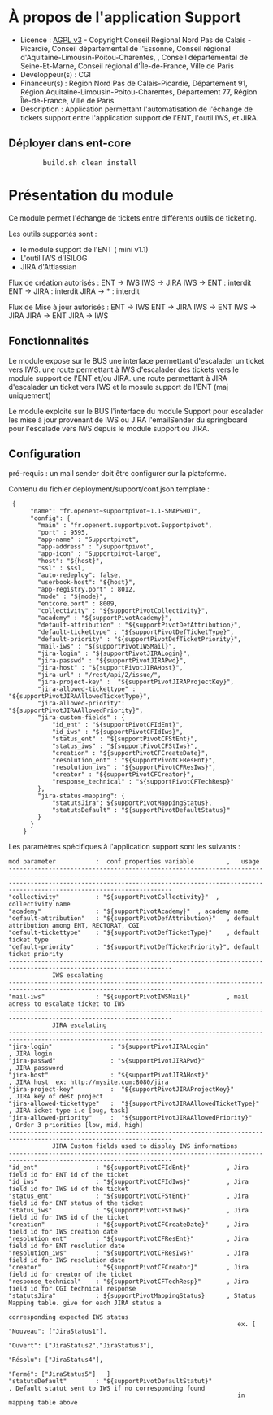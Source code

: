 # À propos de l'application Support

* Licence : [AGPL v3](http://www.gnu.org/licenses/agpl.txt) - Copyright Conseil Régional Nord Pas de Calais - Picardie, Conseil départemental de l'Essonne, Conseil régional d'Aquitaine-Limousin-Poitou-Charentes, , Conseil départemental de Seine-Et-Marne, Conseil régional d'Île-de-France, Ville de Paris
* Développeur(s) : CGI
* Financeur(s) : Région Nord Pas de Calais-Picardie,  Département 91, Région Aquitaine-Limousin-Poitou-Charentes, Département 77, Région Île-de-France, Ville de Paris
* Description : Application permettant l'automatisation de l'échange de tickets support entre l'application support de l'ENT, l'outil IWS, et JIRA. 

## Déployer dans ent-core
<pre>
		build.sh clean install
</pre>

# Présentation du module

Ce module permet l'échange de tickets entre différents outils de ticketing.

Les outils supportés sont :
* le module support de l'ENT ( mini v1.1)
* L'outil IWS d'ISILOG
* JIRA d'Attlassian

Flux de création autorisés :
  ENT -> IWS
  IWS -> JIRA
  IWS -> ENT   : interdit
  ENT -> JIRA  : interdit
  JIRA -> *    : interdit
  
Flux de Mise à jour autorisés :
  ENT -> IWS
  ENT -> JIRA
  IWS -> ENT
  IWS -> JIRA
  JIRA -> ENT
  JIRA -> IWS
           


## Fonctionnalités

Le module expose 
           sur le BUS une interface permettant d'escalader un ticket vers IWS.
           une route permettant à IWS d'escalader des tickets vers le module support de l'ENT et/ou JIRA.
           une route permettant à JIRA d'escalader un ticket vers IWS et le mosule support de l'ENT (maj uniquement)

Le module exploite 
           sur le BUS l'interface du module Support pour escalader les mise à jour provenant de IWS ou JIRA
           l'emailSender du springboard pour l'escalade vers IWS depuis le module support ou JIRA.  

## Configuration

pré-requis : un mail sender doit être configurer sur la plateforme.

Contenu du fichier deployment/support/conf.json.template :

     {
          "name": "fr.openent~supportpivot~1.1-SNAPSHOT",
          "config": {
            "main" : "fr.openent.supportpivot.Supportpivot",
            "port" : 9595,
            "app-name" : "Supportpivot",
        	"app-address" : "/supportpivot",
        	"app-icon" : "Supportpivot-large",
            "host": "${host}",
            "ssl" : $ssl,
            "auto-redeploy": false,
            "userbook-host": "${host}",
            "app-registry.port" : 8012,
            "mode" : "${mode}",
            "entcore.port" : 8009,
    		"collectivity" : "${supportPivotCollectivity}",
    		"academy" : "${supportPivotAcademy}",
    		"default-attribution" : "${supportPivotDefAttribution}",
    		"default-tickettype" : "${supportPivotDefTicketType}",
    		"default-priority" : "${supportPivotDefTicketPriority}",
            "mail-iws" : "${supportPivotIWSMail}",
            "jira-login" : "${supportPivotJIRALogin}",
            "jira-passwd" : "${supportPivotJIRAPwd}",
            "jira-host" : "${supportPivotJIRAHost}",
            "jira-url" : "/rest/api/2/issue/",
            "jira-project-key" :  "${supportPivotJIRAProjectKey}",
            "jira-allowed-tickettype" :  "${supportPivotJIRAAllowedTicketType}",
            "jira-allowed-priority":  "${supportPivotJIRAAllowedPriority}",
            "jira-custom-fields" : {
                "id_ent" : "${supportPivotCFIdEnt}",
                "id_iws" : "${supportPivotCFIdIws}",
                "status_ent" : "${supportPivotCFStEnt}",
                "status_iws" : "${supportPivotCFStIws}",
                "creation" : "${supportPivotCFCreateDate}",
                "resolution_ent" : "${supportPivotCFResEnt}",
                "resolution_iws" : "${supportPivotCFResIws}",
                "creator" : "${supportPivotCFCreator}",
                "response_technical" : "${supportPivotCFTechResp}"
            },
        	"jira-status-mapping": {
        		"statutsJira": ${supportPivotMappingStatus},
        		"statutsDefault" : "${supportPivotDefaultStatus}"
        	}
          }
        }


Les paramètres spécifiques à l'application support sont les suivants :

    mod parameter           :  conf.properties variable         ,   usage
    -------------------------------------------------------------------------------------------------------------------
    -------------------------------------------------------------------------------------------------------------------
    "collectivity"          : "${supportPivotCollectivity}"  , collectivity name 
    "academy"               : "${supportPivotAcademy}"  , academy name
    "default-attribution"   : "${supportPivotDefAttribution}"   , default attribution among ENT, RECTORAT, CGI
    "default-tickettype"    : "${supportPivotDefTicketType}"    , default ticket type
    "default-priority"      : "${supportPivotDefTicketPriority}", default ticket priority
    -------------------------------------------------------------------------------------------------------------------
                IWS escalating
    -------------------------------------------------------------------------------------------------------------------
    "mail-iws"              : "${supportPivotIWSMail}"          , mail adress to escalate ticket to IWS
    -------------------------------------------------------------------------------------------------------------------
                JIRA escalating
    -------------------------------------------------------------------------------------------------------------------
    "jira-login"                : "${supportPivotJIRALogin"                 , JIRA login 
    "jira-passwd"               : "${supportPivotJIRAPwd}"                  , JIRA password
    "jira-host"                 : "${supportPivotJIRAHost}"                 , JIRA host  ex: http://mysite.com:8080/jira
    "jira-project-key"          :  "${supportPivotJIRAProjectKey}"          , JIRA key of dest project
    "jira-allowed-tickettype"   :  "${supportPivotJIRAAllowedTicketType}"   , JIRA icket type i.e [bug, task] 
    "jira-allowed-priority"     :  "${supportPivotJIRAAllowedPriority}"     , Order 3 priorities [low, mid, high]
    -------------------------------------------------------------------------------------------------------------------
                JIRA Custom fields used to display IWS informations
    -------------------------------------------------------------------------------------------------------------------
    "id_ent"                : "${supportPivotCFIdEnt}"          , Jira field id for ENT id of the ticket
    "id_iws"                : "${supportPivotCFIdIws}"          , Jira field id for IWS id of the ticket
    "status_ent"            : "${supportPivotCFStEnt}"          , Jira field id for ENT status of the ticket
    "status_iws"            : "${supportPivotCFStIws}"          , Jira field id for IWS id of the ticket
    "creation"              : "${supportPivotCFCreateDate}"     , Jira field id for IWS creation date
    "resolution_ent"        : "${supportPivotCFResEnt}"         , Jira field id for ENT resolution date
    "resolution_iws"        : "${supportPivotCFResIws}"         , Jira field id for IWS resolution date
    "creator"               : "${supportPivotCFCreator}"        , Jira field id for creator of the ticket
    "response_technical"    : "${supportPivotCFTechResp}"       , Jira field id for CGI technical response
    "statutsJira"           : ${supportPivotMappingStatus}      , Status Mapping table. give for each JIRA status a 
                                                                  corresponding expected IWS status
                                                                   ex. [ "Nouveau": ["JiraStatus1"],
                                                                         "Ouvert": ["JiraStatus2","JiraStatus3"],
                                                                         "Résolu": ["JiraStatus4"],
                                                                         "Fermé": ["JiraStatus5"]   ]             
    "statutsDefault"        : "${supportPivotDefaultStatut}"                 , Default statut sent to IWS if no corresponding found 
                                                                   in mapping table above
